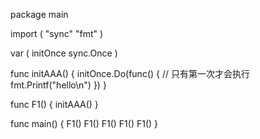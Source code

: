 package main

import (
"sync"
"fmt"
)

var (
  initOnce sync.Once
)

func initAAA() {
  initOnce.Do(func() {  // 只有第一次才会执行
    fmt.Printf("hello\n")
  })
}

func F1() {
  initAAA()
}

func main() {
  F1()
  F1()
  F1()
  F1()
  F1()
}